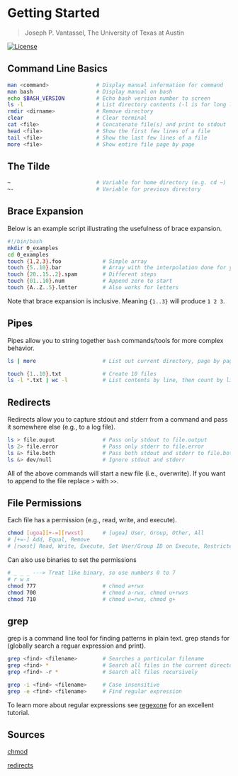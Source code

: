# Getting Started

> Joseph P. Vantassel, The University of Texas at Austin

[![License](https://img.shields.io/badge/license-CC--By--SA--4.0-brightgreen.svg)](https://github.com/jpvantassel/bash-course/blob/master/LICENSE.md)

## Command Line Basics

```bash
man <command>               # Display manual information for command
man bash                    # Display manual on bash
echo $BASH_VERSION          # Echo bash version number to screen
ls -l                       # List directory contents (-l is for long listing)
rmdir <dirname>             # Remove directory
clear                       # Clear terminal
cat <file>                  # Concatenate file(s) and print to stdout
head <file>                 # Show the first few lines of a file
tail <file>                 # Show the last few lines of a file
more <file>                 # Show entire file page by page
```

## The Tilde

```bash
~                           # Variable for home directory (e.g. cd ~)
~-                          # Variable for previous directory
```

## Brace Expansion

Below is an example script illustrating the usefulness of brace expansion.

```bash
#!/bin/bash
mkdir 0_examples
cd 0_examples
touch {1,2,3}.foo             # Simple array
touch {5..10}.bar             # Array with the interpolation done for you
touch {20..15..2}.spam        # Different steps
touch {01..10}.num            # Append zero to start
touch {A..Z..5}.letter        # Also works for letters
```

Note that brace expansion is inclusive. Meaning `{1..3}` will produce `1 2 3`.

## Pipes

Pipes allow you to string together `bash` commands/tools for more complex
behavior.

```bash
ls | more                     # List out current directory, page by page.

touch {1..10}.txt             # Create 10 files
ls -l *.txt | wc -l           # List contents by line, then count by line
```

## Redirects

Redirects allow you to capture stdout and stderr from a command and
pass it somewhere else (e.g., to a log file).

```bash
ls > file.ouput               # Pass only stdout to file.output
ls 2> file.error              # Pass only stderr to file.error
ls &> file.both               # Pass both stdout and stderr to file.both
ls &> dev/null                # Ignore stdout and stderr
```

All of the above commands will start a new file (i.e., overwrite). If you
want to append to the file replace `>` with `>>`.

## File Permissions

Each file has a permission (e.g., read, write, and execute).

```bash
chmod [ugoa][+-=][rwxst]      # [ugoa] User, Group, Other, All
# [+=-] Add, Equal, Remove
# [rwxst] Read, Write, Execute, Set User/Group ID on Execute, Restricted deletion flag or sticky bit.
```

Can also use binaries to set the permissions

```bash
# _ _ _ ---> Treat like binary, so use numbers 0 to 7
# r w x
chmod 777                     # chmod a+rwx
chmod 700                     # chmod a-rwx, chmod u+rwxs
chmod 710                     # chmod u=rwx, chmod g+
```

## grep

grep is a command line tool for finding patterns in plain text. grep
stands for (globally search a reguar expression and print).

```bash
grep <find> <filename>        # Searches a particular filename
grep <find> *                 # Search all files in the current directory
grep <find> -r *              # Search all files recursively

grep -i <find> <filename>     # Case insensitive
grep -e <find> <filename>     # Find regular expression
```

To learn more about regular expressions see
[regexone](https://regexone.com/) for an excellent tutorial.

<!-- ### awk
TODO
```bash
```` -->

## Sources

[chmod](https://ss64.com/bash/chmod.html)

[redirects](https://askubuntu.com/questions/420981/how-do-i-save-terminal-output-to-a-file)
